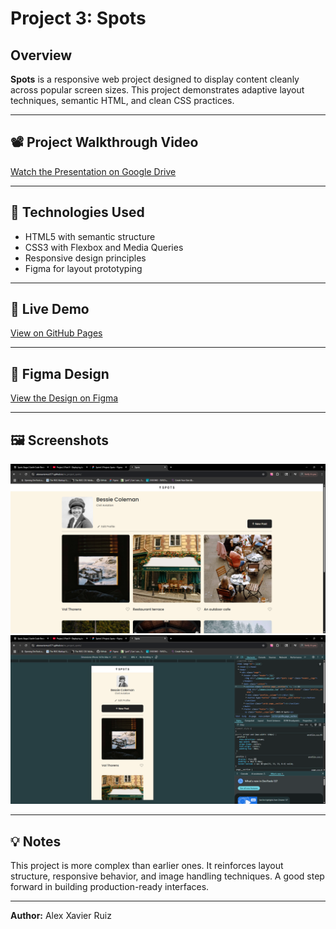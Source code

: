 # Project 3: Spots

## Overview

**Spots** is a responsive web project designed to display content cleanly across popular screen sizes. This project demonstrates adaptive layout techniques, semantic HTML, and clean CSS practices.

---

## 📽️ Project Walkthrough Video

[Watch the Presentation on Google Drive](https://drive.google.com/file/d/1Q5FiMj5MiSts-u2yZ4Yis5umPeFqnsTx/view?usp=sharing)

---

## 🔧 Technologies Used

- HTML5 with semantic structure  
- CSS3 with Flexbox and Media Queries  
- Responsive design principles  
- Figma for layout prototyping

---

## 🔗 Live Demo

[View on GitHub Pages](https://alexxavierruiz571.github.io/se_project_spots/)

---

## 🎨 Figma Design

[View the Design on Figma](https://www.figma.com/design/BBNm2bC3lj8QQMHlnqRsga/Sprint-3-Project--Spots?node-id=2-218&t=g0ymdBvPaXHeIC63-0)

---

## 🖼️ Screenshots

![Homepage Screenshot](./images/Screenshot%202025-07-04%20105802.png)  
![Responsive View Screenshot](./images/Screenshot%202025-07-04%20105840.png)

---

## 💡 Notes

This project is more complex than earlier ones. It reinforces layout structure, responsive behavior, and image handling techniques. A good step forward in building production-ready interfaces.

---

**Author:** Alex Xavier Ruiz
